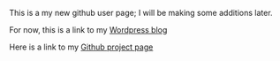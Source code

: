 This is a my new github user page; I will be making some additions later.

For now, this is a link to my [Wordpress blog](https://symbolicdomain.wordpress.com)

Here is a link to my [Github project page](https://github.com/foustja)
